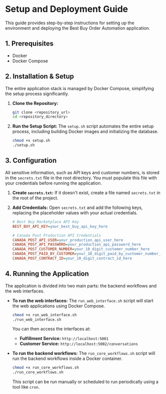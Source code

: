 # Setup and Deployment Guide

This guide provides step-by-step instructions for setting up the environment and deploying the Best Buy Order Automation application.

## 1. Prerequisites

- Docker
- Docker Compose

## 2. Installation & Setup

The entire application stack is managed by Docker Compose, simplifying the setup process significantly.

1.  **Clone the Repository:**
    ```bash
    git clone <repository_url>
    cd <repository_directory>
    ```

2.  **Run the Setup Script:**
    The `setup.sh` script automates the entire setup process, including building Docker images and initializing the database.
    ```bash
    chmod +x setup.sh
    ./setup.sh
    ```

## 3. Configuration

All sensitive information, such as API keys and customer numbers, is stored in the `secrets.txt` file in the root directory. You must populate this file with your credentials before running the application.

1.  **Create `secrets.txt`:**
    If it doesn't exist, create a file named `secrets.txt` in the root of the project.

2.  **Add Credentials:**
    Open `secrets.txt` and add the following keys, replacing the placeholder values with your actual credentials.

    ```ini
    # Best Buy Marketplace API Key
    BEST_BUY_API_KEY=your_best_buy_api_key_here

    # Canada Post Production API Credentials
    CANADA_POST_API_USER=your_production_api_user_here
    CANADA_POST_API_PASSWORD=your_production_api_password_here
    CANADA_POST_CUSTOMER_NUMBER=your_10_digit_customer_number_here
    CANADA_POST_PAID_BY_CUSTOMER=your_10_digit_paid_by_customer_number_here
    CANADA_POST_CONTRACT_ID=your_10_digit_contract_id_here
    ```

## 4. Running the Application

The application is divided into two main parts: the backend workflows and the web interfaces.

-   **To run the web interfaces:**
    The `run_web_interface.sh` script will start the web applications using Docker Compose.
    ```bash
    chmod +x run_web_interface.sh
    ./run_web_interface.sh
    ```
    You can then access the interfaces at:
    -   **Fulfillment Service:** `http://localhost:5001`
    -   **Customer Service:** `http://localhost:5002/conversations`

-   **To run the backend workflows:**
    The `run_core_workflows.sh` script will run the backend workflows inside a Docker container.
    ```bash
    chmod +x run_core_workflows.sh
    ./run_core_workflows.sh
    ```
    This script can be run manually or scheduled to run periodically using a tool like `cron`.
